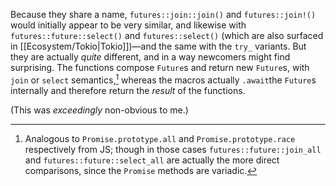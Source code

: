 Because they share a name, `futures::join::join()` and `futures::join!()` would initially appear to be very similar, and likewise with `futures::future::select()` and `futures::select()` (which are also surfaced in [[Ecosystem/Tokio|Tokio]])—and the same with the `try_` variants. But they are actually *quite* different, and in a way newcomers might find surprising. The functions compose `Future`s and return new `Future`s, with `join` or `select` semantics,[^js] whereas the macros actually `.await`the `Future`s internally and therefore return the *result* of the functions.

(This was *exceedingly* non-obvious to me.)

[^js]: Analogous to `Promise.prototype.all` and `Promise.prototype.race` respectively from JS; though in those cases `futures::future::join_all` and `futures::future::select_all` are actually the more direct comparisons, since the `Promise` methods are variadic.